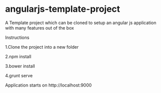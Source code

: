 # angularjs-template-project
A Template project which can be cloned to setup an angular js application with many features out of the box 

Instructions

1.Clone the project into a new folder

2.npm install

3.bower install

4.grunt serve

Application starts on http://localhost:9000
